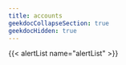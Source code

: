 ```yaml
---
title: accounts
geekdocCollapseSection: true
geekdocHidden: true
---
```


{{< alertList name="alertList" >}}
